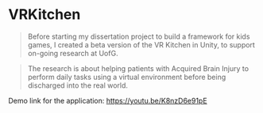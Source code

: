 # VRKitchen
>Before starting my dissertation project to build a framework for kids games, I created a beta version of the VR Kitchen in Unity, to support on-going research at UofG.

>The research is about helping patients with Acquired Brain Injury to perform daily tasks using a virtual environment before being discharged into the real world.

Demo link for the application: https://youtu.be/K8nzD6e91pE
